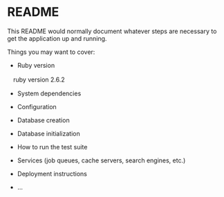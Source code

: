 # README

This README would normally document whatever steps are necessary to get the
application up and running.

Things you may want to cover:

* Ruby version

　ruby version 2.6.2
* System dependencies

* Configuration

* Database creation

* Database initialization

* How to run the test suite

* Services (job queues, cache servers, search engines, etc.)

* Deployment instructions

* ...
